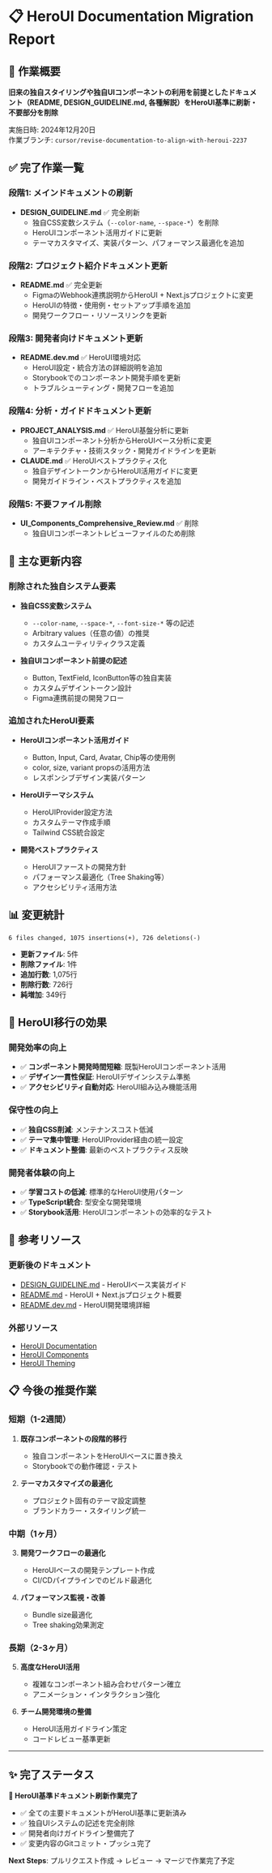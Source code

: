 # 📋 HeroUI Documentation Migration Report

## 🎯 作業概要

**旧来の独自スタイリングや独自UIコンポーネントの利用を前提としたドキュメント（README, DESIGN_GUIDELINE.md, 各種解説）をHeroUI基準に刷新・不要部分を削除**

実施日時: 2024年12月20日  
作業ブランチ: `cursor/revise-documentation-to-align-with-heroui-2237`

## ✅ 完了作業一覧

### 段階1: メインドキュメントの刷新
- **DESIGN_GUIDELINE.md** ✅ 完全刷新
  - 独自CSS変数システム（`--color-name`, `--space-*`）を削除
  - HeroUIコンポーネント活用ガイドに更新
  - テーマカスタマイズ、実装パターン、パフォーマンス最適化を追加

### 段階2: プロジェクト紹介ドキュメント更新
- **README.md** ✅ 完全更新
  - FigmaのWebhook連携説明からHeroUI + Next.jsプロジェクトに変更
  - HeroUIの特徴・使用例・セットアップ手順を追加
  - 開発ワークフロー・リソースリンクを更新

### 段階3: 開発者向けドキュメント更新
- **README.dev.md** ✅ HeroUI環境対応
  - HeroUI設定・統合方法の詳細説明を追加
  - Storybookでのコンポーネント開発手順を更新
  - トラブルシューティング・開発フローを追加

### 段階4: 分析・ガイドドキュメント更新
- **PROJECT_ANALYSIS.md** ✅ HeroUI基盤分析に更新
  - 独自UIコンポーネント分析からHeroUIベース分析に変更
  - アーキテクチャ・技術スタック・開発ガイドラインを更新
- **CLAUDE.md** ✅ HeroUIベストプラクティス化
  - 独自デザイントークンからHeroUI活用ガイドに変更
  - 開発ガイドライン・ベストプラクティスを追加

### 段階5: 不要ファイル削除
- **UI_Components_Comprehensive_Review.md** ✅ 削除
  - 独自UIコンポーネントレビューファイルのため削除

## 🎨 主な更新内容

### 削除された独自システム要素
- **独自CSS変数システム**
  - `--color-name`, `--space-*`, `--font-size-*` 等の記述
  - Arbitrary values（任意の値）の推奨
  - カスタムユーティリティクラス定義

- **独自UIコンポーネント前提の記述**
  - Button, TextField, IconButton等の独自実装
  - カスタムデザイントークン設計
  - Figma連携前提の開発フロー

### 追加されたHeroUI要素
- **HeroUIコンポーネント活用ガイド**
  - Button, Input, Card, Avatar, Chip等の使用例
  - color, size, variant propsの活用方法
  - レスポンシブデザイン実装パターン

- **HeroUIテーマシステム**
  - HeroUIProvider設定方法
  - カスタムテーマ作成手順
  - Tailwind CSS統合設定

- **開発ベストプラクティス**
  - HeroUIファーストの開発方針
  - パフォーマンス最適化（Tree Shaking等）
  - アクセシビリティ活用方法

## 📊 変更統計

```
6 files changed, 1075 insertions(+), 726 deletions(-)
```

- **更新ファイル**: 5件
- **削除ファイル**: 1件
- **追加行数**: 1,075行
- **削除行数**: 726行
- **純増加**: 349行

## 🚀 HeroUI移行の効果

### 開発効率の向上
- ✅ **コンポーネント開発時間短縮**: 既製HeroUIコンポーネント活用
- ✅ **デザイン一貫性保証**: HeroUIデザインシステム準拠
- ✅ **アクセシビリティ自動対応**: HeroUI組み込み機能活用

### 保守性の向上
- ✅ **独自CSS削減**: メンテナンスコスト低減
- ✅ **テーマ集中管理**: HeroUIProvider経由の統一設定
- ✅ **ドキュメント整備**: 最新のベストプラクティス反映

### 開発者体験の向上
- ✅ **学習コストの低減**: 標準的なHeroUI使用パターン
- ✅ **TypeScript統合**: 型安全な開発環境
- ✅ **Storybook活用**: HeroUIコンポーネントの効率的なテスト

## 🔗 参考リソース

### 更新後のドキュメント
- [DESIGN_GUIDELINE.md](./DESIGN_GUIDELINE.md) - HeroUIベース実装ガイド
- [README.md](./README.md) - HeroUI + Next.jsプロジェクト概要
- [README.dev.md](./README.dev.md) - HeroUI開発環境詳細

### 外部リソース
- [HeroUI Documentation](https://www.heroui.com/)
- [HeroUI Components](https://www.heroui.com/docs/components)
- [HeroUI Theming](https://www.heroui.com/docs/customization/theme)

## 📋 今後の推奨作業

### 短期（1-2週間）
1. **既存コンポーネントの段階的移行**
   - 独自コンポーネントをHeroUIベースに置き換え
   - Storybookでの動作確認・テスト

2. **テーマカスタマイズの最適化**
   - プロジェクト固有のテーマ設定調整
   - ブランドカラー・スタイリング統一

### 中期（1ヶ月）
3. **開発ワークフローの最適化**
   - HeroUIベースの開発テンプレート作成
   - CI/CDパイプラインでのビルド最適化

4. **パフォーマンス監視・改善**
   - Bundle size最適化
   - Tree shaking効果測定

### 長期（2-3ヶ月）
5. **高度なHeroUI活用**
   - 複雑なコンポーネント組み合わせパターン確立
   - アニメーション・インタラクション強化

6. **チーム開発環境の整備**
   - HeroUI活用ガイドライン策定
   - コードレビュー基準更新

---

## ✨ 完了ステータス

**🎉 HeroUI基準ドキュメント刷新作業完了**

- ✅ 全ての主要ドキュメントがHeroUI基準に更新済み
- ✅ 独自UIシステムの記述を完全削除
- ✅ 開発者向けガイドライン整備完了
- ✅ 変更内容のGitコミット・プッシュ完了

**Next Steps**: プルリクエスト作成 → レビュー → マージで作業完了予定
